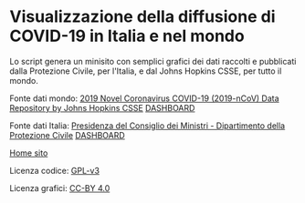 # Visualizzazione della diffusione di COVID-19 in Italia e nel mondo

Lo script genera un minisito con semplici grafici dei dati raccolti e pubblicati dalla Protezione Civile, per l'Italia, e dal 
Johns Hopkins CSSE, per tutto il mondo.

Fonte dati mondo: [2019 Novel Coronavirus COVID-19 (2019-nCoV) Data Repository by Johns Hopkins CSSE](https://github.com/CSSEGISandData/COVID-19) [DASHBOARD](https://gisanddata.maps.arcgis.com/apps/opsdashboard/index.html#/bda7594740fd40299423467b48e9ecf6)

Fonte dati Italia: [Presidenza del Consiglio dei Ministri - Dipartimento della Protezione Civile](https://github.com/pcm-dpc/COVID-19) [DASHBOARD](http://opendatadpc.maps.arcgis.com/apps/opsdashboard/index.html#/b0c68bce2cce478eaac82fe38d4138b1)

[Home sito](https://aesuli.github.io/COVID-19-Italia/)

Licenza codice: [GPL-v3](https://www.gnu.org/licenses/gpl-3.0.txt)

Licenza grafici: [CC-BY 4.0](https://creativecommons.org/licenses/by/4.0/deed.en)
